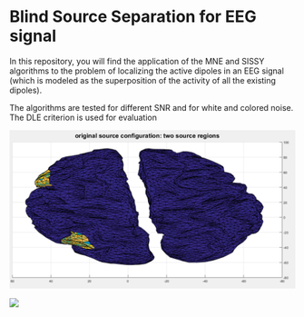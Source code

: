 <h1>Blind Source Separation for EEG signal</h1>

In this repository, you will find the application of the MNE and SISSY algorithms to the problem of localizing the active dipoles in an EEG signal (which is modeled as the superposition of the activity of all the existing dipoles).

The algorithms are tested for different SNR and for white and colored noise. The DLE criterion is used for evaluation

![](images/original_source_config.PNG)

![](/images/Performance-Analysis/ComparisonSNR10.PNG)
